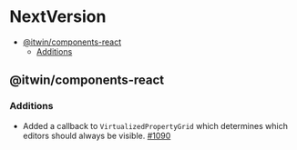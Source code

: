 # NextVersion <!-- omit from toc -->

- [@itwin/components-react](#itwincomponents-react)
  - [Additions](#additions)

## @itwin/components-react

### Additions

- Added a callback to `VirtualizedPropertyGrid` which determines which editors should always be visible. [#1090](https://github.com/iTwin/appui/pull/1090)
